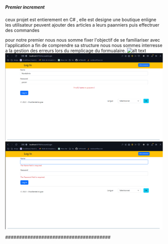 ##### Premier increment

ceux projet est entierement en C# , elle est designe une boutique enligne
les utilisateur peuvent ajouter des articles a leurs paanniers puis effectruer des commandes

pour notre premier nous nous somme fixer l'objectif de se familiariser avec l'application a fin de comprendre sa structure
nous nous sommes interresse a la gestion des erreurs lors du remplicage du formualaire.
![alt text](<Capture d’écran (462)-1.png>)
![alt text](<screen shot dashboard 2.png>) ![alt text](<screen shot dashboard 1.png>)

######################################
